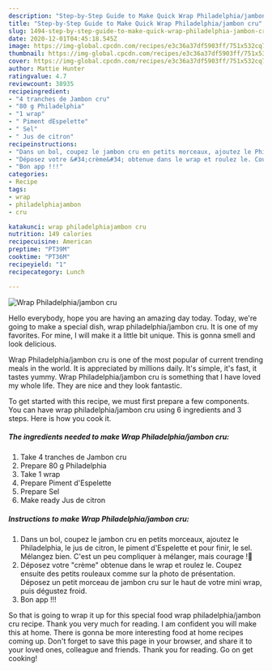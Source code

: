 ```yaml
---
description: "Step-by-Step Guide to Make Quick Wrap Philadelphia/jambon cru"
title: "Step-by-Step Guide to Make Quick Wrap Philadelphia/jambon cru"
slug: 1494-step-by-step-guide-to-make-quick-wrap-philadelphia-jambon-cru
date: 2020-12-01T04:45:18.545Z
image: https://img-global.cpcdn.com/recipes/e3c36a37df5903ff/751x532cq70/wrap-philadelphiajambon-cru-photo-principale-de-la-recette.jpg
thumbnail: https://img-global.cpcdn.com/recipes/e3c36a37df5903ff/751x532cq70/wrap-philadelphiajambon-cru-photo-principale-de-la-recette.jpg
cover: https://img-global.cpcdn.com/recipes/e3c36a37df5903ff/751x532cq70/wrap-philadelphiajambon-cru-photo-principale-de-la-recette.jpg
author: Mattie Hunter
ratingvalue: 4.7
reviewcount: 38935
recipeingredient:
- "4 tranches de Jambon cru"
- "80 g Philadelphia"
- "1 wrap"
- " Piment dEspelette"
- " Sel"
- " Jus de citron"
recipeinstructions:
- "Dans un bol, coupez le jambon cru en petits morceaux, ajoutez le Philadelphia, le jus de citron, le piment d&#39;Espelette et pour finir, le sel. Mélangez bien. C&#39;est un peu compliquer à mélanger, mais courage !💪"
- "Déposez votre &#34;crème&#34; obtenue dans le wrap et roulez le. Coupez ensuite des petits rouleaux comme sur la photo de présentation. Déposez un petit morceau de jambon cru sur le haut de votre mini wrap, puis dégustez froid."
- "Bon app !!!"
categories:
- Recipe
tags:
- wrap
- philadelphiajambon
- cru

katakunci: wrap philadelphiajambon cru 
nutrition: 149 calories
recipecuisine: American
preptime: "PT39M"
cooktime: "PT36M"
recipeyield: "1"
recipecategory: Lunch

---
```



![Wrap Philadelphia/jambon cru](https://img-global.cpcdn.com/recipes/e3c36a37df5903ff/751x532cq70/wrap-philadelphiajambon-cru-photo-principale-de-la-recette.jpg)

Hello everybody, hope you are having an amazing day today. Today, we're going to make a special dish, wrap philadelphia/jambon cru. It is one of my favorites. For mine, I will make it a little bit unique. This is gonna smell and look delicious.



Wrap Philadelphia/jambon cru is one of the most popular of current trending meals in the world. It is appreciated by millions daily. It's simple, it's fast, it tastes yummy. Wrap Philadelphia/jambon cru is something that I have loved my whole life. They are nice and they look fantastic.


To get started with this recipe, we must first prepare a few components. You can have wrap philadelphia/jambon cru using 6 ingredients and 3 steps. Here is how you cook it.

<!--inarticleads1-->

##### The ingredients needed to make Wrap Philadelphia/jambon cru:

1. Take 4 tranches de Jambon cru
1. Prepare 80 g Philadelphia
1. Take 1 wrap
1. Prepare  Piment d&#39;Espelette
1. Prepare  Sel
1. Make ready  Jus de citron




<!--inarticleads2-->

##### Instructions to make Wrap Philadelphia/jambon cru:

1. Dans un bol, coupez le jambon cru en petits morceaux, ajoutez le Philadelphia, le jus de citron, le piment d&#39;Espelette et pour finir, le sel. Mélangez bien. C&#39;est un peu compliquer à mélanger, mais courage !💪
1. Déposez votre &#34;crème&#34; obtenue dans le wrap et roulez le. Coupez ensuite des petits rouleaux comme sur la photo de présentation. Déposez un petit morceau de jambon cru sur le haut de votre mini wrap, puis dégustez froid.
1. Bon app !!!




So that is going to wrap it up for this special food wrap philadelphia/jambon cru recipe. Thank you very much for reading. I am confident you will make this at home. There is gonna be more interesting food at home recipes coming up. Don't forget to save this page in your browser, and share it to your loved ones, colleague and friends. Thank you for reading. Go on get cooking!
